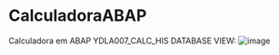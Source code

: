 # CalculadoraABAP
Calculadora em ABAP
YDLA007_CALC_HIS DATABASE VIEW:
![image](https://github.com/user-attachments/assets/efb45e22-5a31-4e21-b4b7-3173a940e439)
